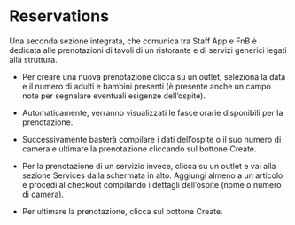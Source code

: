# Reservations

Una seconda sezione integrata, che comunica tra Staff App e FnB è dedicata alle prenotazioni di tavoli di un ristorante e di servizi generici legati alla struttura. 

- Per creare una nuova prenotazione clicca su un outlet, seleziona la data e il numero di adulti e bambini presenti (è presente anche un campo note per segnalare eventuali esigenze dell’ospite).

- Automaticamente, verranno visualizzati le fasce orarie disponibili per la prenotazione. 

- Successivamente basterà compilare i dati dell’ospite o il suo numero di camera e ultimare la prenotazione cliccando sul bottone Create.

- Per la prenotazione di un servizio invece, clicca su un outlet e vai alla sezione Services dalla schermata in alto. Aggiungi almeno a un articolo e procedi al checkout compilando i dettagli dell’ospite (nome o numero di camera). 

- Per ultimare la prenotazione, clicca sul bottone Create.
